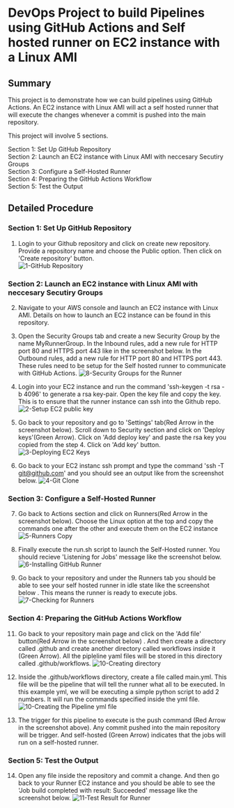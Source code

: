 # DevOps Project to build Pipelines using GitHub Actions and Self hosted runner on EC2 instance with a Linux AMI
## Summary  
This project is to demonstrate how we can build pipelines using GitHub Actions. An EC2 instance with Linux AMI will act a self hosted runner that will execute the changes whenever a commit is pushed into the main repository.  

This project will involve 5 sections.

Section 1: Set Up GitHub Repository   
Section 2: Launch an EC2 instance with Linux AMI with neccesary Secutiry Groups  
Section 3: Configure a Self-Hosted Runner  
Section 4: Preparing the GitHub Actions Workflow  
Section 5: Test the Output  

## Detailed Procedure
### Section 1: Set Up GitHub Repository

1. Login to your Github repository and click on create new repository. Provide a repository name and choose the Public option. Then click on 'Create repository' button.  
   ![1-GitHub Repository](https://github.com/vmk81/Github-Actions-Repo/assets/157844406/e598f47f-9cd2-4402-ab01-2dc80dbb3145)  
### Section 2: Launch an EC2 instance with Linux AMI with neccesary Secutiry Groups  
2. Navigate to your AWS console and launch an EC2 instance with Linux AMI. Details on how to launch an EC2 instance can be found in this repository.
   
3. Open the Security Groups tab and create a new Security Group by the name MyRunnerGroup. In the Inbound rules, add a new rule for HTTP port 80 and HTTPS port 443 like in the screenshot below. In the Outbound rules, add a new rule for HTTP port 80 and HTTPS port 443. These rules need to be setup for the Self hosted runner to communicate with GitHub Actions.
   ![8-Security Groups for the Runner](https://github.com/vmk81/Github-Actions-Repo/assets/157844406/3fba589d-ff79-4f66-b0bb-678cb3d1e9d8)
   
4. Login into your EC2 instance and run the command 'ssh-keygen -t rsa -b 4096' to generate a rsa key-pair. Open the key file and copy the key. This is to ensure that the runner instance can ssh into the Github repo.    
   ![2-Setup EC2 public key](https://github.com/vmk81/Github-Actions-Repo/assets/157844406/444bed62-606f-4c67-ba7f-88787ab05838)
   
5. Go back to your repository and go to 'Settings' tab(Red Arrow in the screenshot below). Scroll down to Security section and click on 'Deploy keys'(Green Arrow). Click on 'Add deploy key' and paste the rsa key you copied from the step 4. Click on 'Add key' button.   
   ![3-Deploying EC2 Keys](https://github.com/vmk81/Github-Actions-Repo/assets/157844406/c7f7eaca-7925-4c97-9647-396abb7bbbee)

6. Go back to your EC2 instanc ssh prompt and type the command 'ssh -T git@github.com' and you should see an output like from the screenshot below.
   ![4-Git Clone](https://github.com/vmk81/Github-Actions-Repo/assets/157844406/c0525810-07c1-4df5-a4ca-e48beb659c72)

   
### Section 3: Configure a Self-Hosted Runner  

7. Go back to Actions section and click on Runners(Red Arrow in the screenshot below). Choose the Linux option at the top and copy the commands one after the other and execute them on the EC2 instance   
   ![5-Runners Copy](https://github.com/vmk81/Github-Actions-Repo/assets/157844406/3430603b-c7ad-4275-90dd-a8fe281c0824)
   
9. Finally execute the run.sh script to launch the Self-Hosted runner. You should recieve 'Listening for Jobs' message like the screenshot below.
   ![6-Installing GitHub Runner](https://github.com/vmk81/Github-Actions-Repo/assets/157844406/173cb694-9632-433a-9f9d-90a7a7335ff3)

10. Go back to your repository and under the Runners tab you should be able to see your self hosted runner in idle state like the screenshot below . This means the runner is ready to execute jobs.
   ![7-Checking for Runners](https://github.com/vmk81/Github-Actions-Repo/assets/157844406/5bfe026c-d0fc-47bc-99a3-0a6e5a1895ff)


### Section 4: Preparing the GitHub Actions Workflow  
 
11. Go back to your repository main page and click on the 'Add file' button(Red Arrow in the screenshot below) . And then create a directory called .github and create another directory called workflows inside it (Green Arrow). All the pipleline yaml files will be stored in this directory called .github/workflows.
    ![10-Creating directory](https://github.com/vmk81/Github-Actions-Repo/assets/157844406/1d76876f-b1c6-41d1-ae40-f4f474185899)

12. Inside the .github/workflows directory, create a file called main.yml. This file will be the pipeline that will tell the runner what all to be executed. In this example yml, we will be executing a simple python script to add 2 numbers. It will run the commands specified inside the yml file.
     ![10-Creating the Pipeline yml file](https://github.com/vmk81/Github-Actions-Repo/assets/157844406/b26029a0-59f3-4155-aa14-7098b61e3685)

13. The trigger for this pipeline to execute is the push command (Red Arrow in the screenshot above). Any commit pushed into the main repository will be trigger. And self-hosted (Green Arrow) indicates that the jobs will run on a self-hosted runner.  

### Section 5: Test the Output  

14. Open any file inside the repository and commit a change. And then go back to your Runner EC2 instance and you should be able to see the 'Job build completed with result: Succeeded' message like the screenshot below.
   ![11-Test Result for Runner](https://github.com/vmk81/Github-Actions-Repo/assets/157844406/a9bfadc3-5827-419c-96bd-291f89030e54)
 
    



